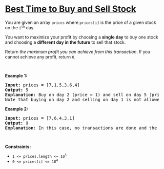 # [Best Time to Buy and Sell Stock](https://leetcode.com/problems/best-time-to-buy-and-sell-stock/)
<p>You are given an array <code>prices</code> where <code>prices[i]</code> is the price of a given stock on the <code>i<sup>th</sup></code> day.</p>

<p>You want to maximize your profit by choosing a <strong>single day</strong> to buy one stock and choosing a <strong>different day in the future</strong> to sell that stock.</p>

<p>Return <em>the maximum profit you can achieve from this transaction</em>. If you cannot achieve any profit, return <code>0</code>.</p>

<p>&nbsp;</p>
<p><strong class="example">Example 1:</strong></p>

<pre><strong>Input:</strong> prices = [7,1,5,3,6,4]
<strong>Output:</strong> 5
<strong>Explanation:</strong> Buy on day 2 (price = 1) and sell on day 5 (price = 6), profit = 6-1 = 5.
Note that buying on day 2 and selling on day 1 is not allowed because you must buy before you sell.
</pre>

<p><strong class="example">Example 2:</strong></p>

<pre><strong>Input:</strong> prices = [7,6,4,3,1]
<strong>Output:</strong> 0
<strong>Explanation:</strong> In this case, no transactions are done and the max profit = 0.
</pre>

<p>&nbsp;</p>
<p><strong>Constraints:</strong></p>

<ul>
	<li><code>1 &lt;= prices.length &lt;= 10<sup>5</sup></code></li>
	<li><code>0 &lt;= prices[i] &lt;= 10<sup>4</sup></code></li>
</ul>
